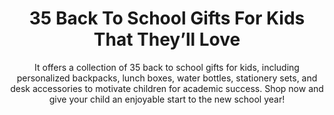 ---
layout: post
title: 35 Back To School Gifts For Kids That They’ll Love
subtitle: It offers a collection of 35 back to school gifts for kids, including personalized backpacks, lunch boxes, water bottles, stationery sets, and desk accessories to motivate children for academic success. Shop now and give your child an enjoyable start to the new school year!
header-img: "img/post/2023/09/copied/Back-To-School-Gifts-For-Kids.jpg"
header-style: text
permalink: "/back-to-school-gifts-for-kids/"
catalog: true
tags:
  - Recipients 
  - Men
---    